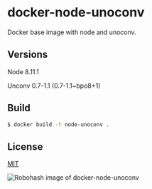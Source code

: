 # docker-node-unoconv

Docker base image with node and unoconv.

## Versions

Node 8.11.1

Unconv 0.7-1.1 (0.7-1.1~bpo8+1)

## Build

```bash
$ docker build -t node-unoconv .
```

## License

[MIT](LICENSE)

![Robohash image of docker-node-unoconv](https://robots.kebabstudios.party/docker-node-unoconv.png "Robohash image of docker-node-unoconv")
